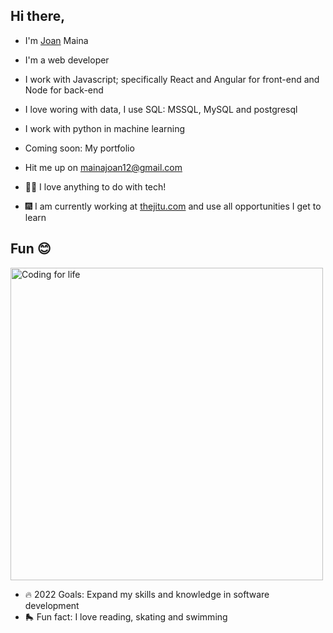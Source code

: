 ## Hi there, 
- I'm [Joan](https://www.linkedin.com/in/joan-maina-8192a9212/) Maina

- I'm a web developer
- I work with Javascript; specifically React and Angular for front-end and Node for back-end
- I love woring with data, I use SQL: MSSQL, MySQL and postgresql 
- I work with python in machine learning 
- Coming soon: My portfolio
- Hit me up on mainajoan12@gmail.com
- 👩‍💻 I love anything to do with tech!
- 🎆 I am currently working at [thejitu.com](https://thejitu.com/) and use all opportunities I get to learn

## Fun 😊

[<img alt="Coding for life" width="500px" src="https://thejitu.com/wp-content/uploads/2021/10/Joan-Maina.jpg"/>](https://twitter.com/MainaWanini)

- 🔥 2022 Goals: Expand my skills and knowledge in software development
- 🛼 Fun fact: I love reading, skating and swimming
